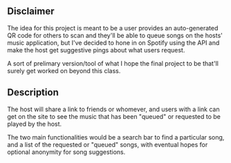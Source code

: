 ## Disclaimer
The idea for this project is meant to be a user provides an auto-generated QR code for others to scan 
and they'll be able to queue songs on the hosts' music application, but I've decided to hone in on Spotify using 
the API and make the host get suggestive pings about what users request.

A sort of prelimary version/tool of what I hope the final project to be that'll surely get worked on beyond this class.

## Description
The host will share a link to friends or whomever, and users with a link can get on the site to see the music that has 
been "queued" or requested to be played by the host.

The two main functionalities would be a search bar to find a particular song, and a list of the requested or "queued" songs,
with eventual hopes for optional anonymity for song suggestions. 
